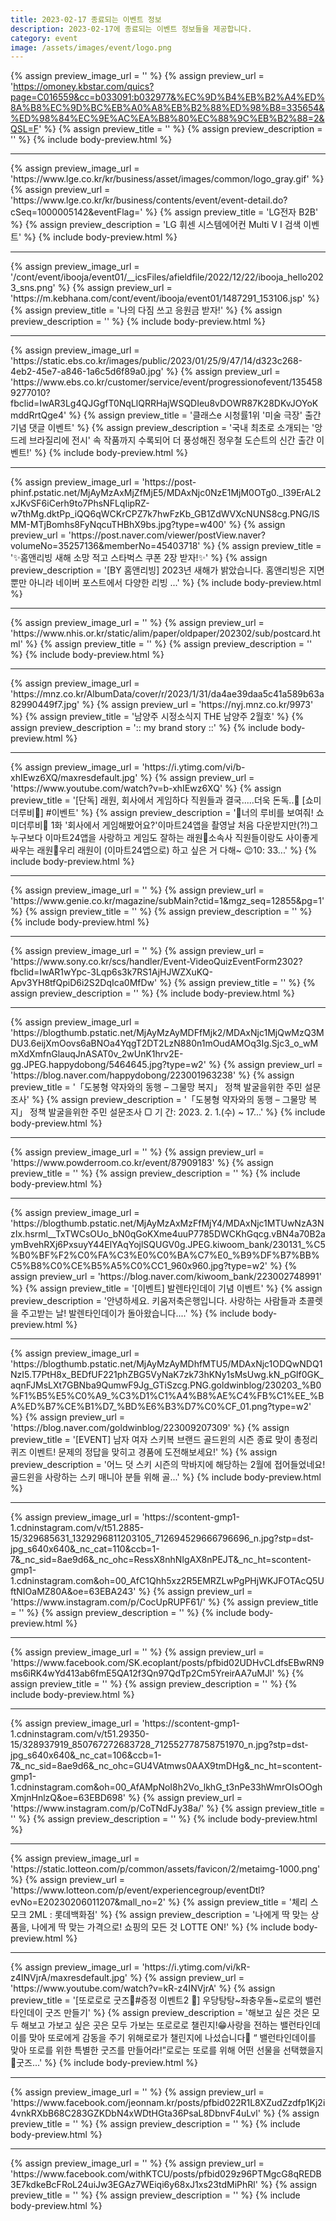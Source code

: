 ```yaml
---
title: 2023-02-17 종료되는 이벤트 정보
description: 2023-02-17에 종료되는 이벤트 정보들을 제공합니다.
category: event
image: /assets/images/event/logo.png
---
```

{% assign preview_image_url = '' %}
{% assign preview_url = 'https://omoney.kbstar.com/quics?page=C016559&cc=b033091:b032977&%EC%9D%B4%EB%B2%A4%ED%8A%B8%EC%9D%BC%EB%A0%A8%EB%B2%88%ED%98%B8=335654&%ED%98%84%EC%9E%AC%EA%B8%80%EC%88%9C%EB%B2%88=2&QSL=F' %}
{% assign preview_title = '' %}
{% assign preview_description = '' %}
{% include body-preview.html %}
<hr>{% assign preview_image_url = 'https://www.lge.co.kr/kr/business/asset/images/common/logo_gray.gif' %}
{% assign preview_url = 'https://www.lge.co.kr/kr/business/contents/event/event-detail.do?cSeq=1000005142&eventFlag=' %}
{% assign preview_title = 'LG전자 B2B' %}
{% assign preview_description = 'LG 휘센 시스템에어컨 Multi V I 검색 이벤트' %}
{% include body-preview.html %}
<hr>{% assign preview_image_url = '/cont/event/ibooja/event01/__icsFiles/afieldfile/2022/12/22/ibooja_hello2023_sns.png' %}
{% assign preview_url = 'https://m.kebhana.com/cont/event/ibooja/event01/1487291_153106.jsp' %}
{% assign preview_title = '나의 다짐 쓰고 응원금 받자!' %}
{% assign preview_description = '' %}
{% include body-preview.html %}
<hr>{% assign preview_image_url = 'https://static.ebs.co.kr/images/public/2023/01/25/9/47/14/d323c268-4eb2-45e7-a846-1a6c5d6f89a0.jpg' %}
{% assign preview_url = 'https://www.ebs.co.kr/customer/service/event/progressionofevent/1354589277010?fbclid=IwAR3Lg4QJGgfT0NqLlQRRHajWSQDIeu8vDOWR87K28DKvJOYoKmddRrtQge4' %}
{% assign preview_title = '클래스e 시청률1위 &#039;미술 극장&#039; 출간 기념 댓글 이벤트' %}
{% assign preview_description = '국내 최초로 소개되는 &#039;앙드레 브라질리에 전시&#039; 속 작품까지 수록되어 더 풍성해진 정우철 도슨트의 신간 출간 이벤트!' %}
{% include body-preview.html %}
<hr>{% assign preview_image_url = 'https://post-phinf.pstatic.net/MjAyMzAxMjZfMjE5/MDAxNjc0NzE1MjM0OTg0._I39ErAL2xJKvSF6iCerh9to7PhsNFLqIipRZ-w7thMg.dktPp_iQQ6qWCKrCPZ7k7hwFzKb_GB1ZdWVXcNUNS8cg.PNG/ISMM-MTjBomhs8FyNqcuTHBhX9bs.jpg?type=w400' %}
{% assign preview_url = 'https://post.naver.com/viewer/postView.naver?volumeNo=35257136&memberNo=45403718' %}
{% assign preview_title = '✨홈앤리빙 새해 소망 적고 스타벅스 쿠폰 2장 받자!✨' %}
{% assign preview_description = '[BY 홈앤리빙] 2023년&nbsp;새해가&nbsp;밝았습니다.&nbsp;홈앤리빙은&nbsp;지면뿐만&nbsp;아니라&nbsp;네이버&nbsp;포스트에서&nbsp;다양한&nbsp;리빙&nbsp;...' %}
{% include body-preview.html %}
<hr>{% assign preview_image_url = '' %}
{% assign preview_url = 'https://www.nhis.or.kr/static/alim/paper/oldpaper/202302/sub/postcard.html' %}
{% assign preview_title = '' %}
{% assign preview_description = '' %}
{% include body-preview.html %}
<hr>{% assign preview_image_url = 'https://mnz.co.kr/AlbumData/cover/r/2023/1/31/da4ae39daa5c41a589b63a82990449f7.jpg' %}
{% assign preview_url = 'https://nyj.mnz.co.kr/9973' %}
{% assign preview_title = '남양주 시정소식지 THE 남양주 2월호' %}
{% assign preview_description = ':: my brand story ::' %}
{% include body-preview.html %}
<hr>{% assign preview_image_url = 'https://i.ytimg.com/vi/b-xhIEwz6XQ/maxresdefault.jpg' %}
{% assign preview_url = 'https://www.youtube.com/watch?v=b-xhIEwz6XQ' %}
{% assign preview_title = '[단독] 래원, 회사에서 게임하다 직원들과 결국.....더욱 돈독..💛 [쇼미더루비💎] #이벤트' %}
{% assign preview_description = '💎너의 루비를 보여줘! 쇼미더루비💎 1화 &#39;회사에서 게임해봤어요?&#39;이마트24앱을 촬영날 처음 다운받지만(?!)그 누구보다 이마트24앱을 사랑하고 게임도 잘하는 래원💛소속사 직원들이랑도 사이좋게 싸우는 래원💛우리 래원이 (이마트24앱으로) 하고 싶은 거 다해~ 😉10: 33...' %}
{% include body-preview.html %}
<hr>{% assign preview_image_url = '' %}
{% assign preview_url = 'https://www.genie.co.kr/magazine/subMain?ctid=1&mgz_seq=12855&pg=1' %}
{% assign preview_title = '' %}
{% assign preview_description = '' %}
{% include body-preview.html %}
<hr>{% assign preview_image_url = '' %}
{% assign preview_url = 'https://www.sony.co.kr/scs/handler/Event-VideoQuizEventForm2302?fbclid=IwAR1wYpc-3Lqp6s3k7RS1AjHJWZXuKQ-Apv3YH8tfQpiD6i2S2DqIca0MfDw' %}
{% assign preview_title = '' %}
{% assign preview_description = '' %}
{% include body-preview.html %}
<hr>{% assign preview_image_url = 'https://blogthumb.pstatic.net/MjAyMzAyMDFfMjk2/MDAxNjc1MjQwMzQ3MDU3.6eijXmOovs6aBNOa4YqgT2DT2LzN880n1mOudAMOq3Ig.Sjc3_o_wMmXdXmfnGlauqJnASAT0v_2wUnK1hrv2E-gg.JPEG.happydobong/5464645.jpg?type=w2' %}
{% assign preview_url = 'https://blog.naver.com/happydobong/223001963238' %}
{% assign preview_title = '「도봉형 약자와의 동행 &ndash; 그물망 복지」 정책 발굴을위한 주민 설문조사' %}
{% assign preview_description = '「도봉형 약자와의 동행 &ndash; 그물망 복지」 정책 발굴을위한 주민 설문조사 ▢ 기 간: 2023. 2. 1.(수) ~ 17...' %}
{% include body-preview.html %}
<hr>{% assign preview_image_url = '' %}
{% assign preview_url = 'https://www.powderroom.co.kr/event/87909183' %}
{% assign preview_title = '' %}
{% assign preview_description = '' %}
{% include body-preview.html %}
<hr>{% assign preview_image_url = 'https://blogthumb.pstatic.net/MjAyMzAxMzFfMjY4/MDAxNjc1MTUwNzA3NzIx.hsrml__TxTWCsOUo_bN0qGoKXme4uuP7785DWCKhGqcg.vBN4a70B2aymBvehRXj6PxsuyY44ElYAqYojlSQUGV0g.JPEG.kiwoom_bank/230131_%C5%B0%BF%F2%C0%FA%C3%E0%C0%BA%C7%E0_%B9%DF%B7%BB%C5%B8%C0%CE%B5%A5%C0%CC1_960x960.jpg?type=w2' %}
{% assign preview_url = 'https://blog.naver.com/kiwoom_bank/223002748991' %}
{% assign preview_title = '[이벤트] 발렌타인데이 기념 이벤트' %}
{% assign preview_description = '안녕하세요. 키움저축은행입니다. 사랑하는 사람들과 초콜렛을 주고받는 날! 발렌타인데이가 돌아왔습니다....' %}
{% include body-preview.html %}
<hr>{% assign preview_image_url = 'https://blogthumb.pstatic.net/MjAyMzAyMDhfMTU5/MDAxNjc1ODQwNDQ1NzI5.T7PtH8x_BEDfUF221phZBG5VyNaK7zk73hKNy1sMsUwg.kN_pGlf0GK_aqnFJMsLXt7GBNba9QumwF9Jg_GTiSzcg.PNG.goldwinblog/230203_%B0%F1%B5%E5%C0%A9_%C3%D1%C1%A4%B8%AE%C4%FB%C1%EE_%BA%ED%B7%CE%B1%D7_%BD%E6%B3%D7%C0%CF_01.png?type=w2' %}
{% assign preview_url = 'https://blog.naver.com/goldwinblog/223009207309' %}
{% assign preview_title = '[EVENT] 남자 여자 스키복 브랜드 골드윈의 시즌 종료 맞이 총정리 퀴즈 이벤트! 문제의 정답을 맞히고 경품에 도전해보세요!' %}
{% assign preview_description = '어느 덧 스키 시즌의 막바지에 해당하는 2월에 접어들었네요! 골드윈을 사랑하는 스키 매니아 분들 위해 골...' %}
{% include body-preview.html %}
<hr>{% assign preview_image_url = 'https://scontent-gmp1-1.cdninstagram.com/v/t51.2885-15/329685631_1329296811203105_712694529666796696_n.jpg?stp=dst-jpg_s640x640&amp;_nc_cat=110&amp;ccb=1-7&amp;_nc_sid=8ae9d6&amp;_nc_ohc=RessX8nhNIgAX8nPEJT&amp;_nc_ht=scontent-gmp1-1.cdninstagram.com&amp;oh=00_AfC1Qhh5xz2R5EMRZLwPgPHjWKJFOTAcQ5UftNIOaMZ80A&amp;oe=63EBA243' %}
{% assign preview_url = 'https://www.instagram.com/p/CocUpRUPF61/' %}
{% assign preview_title = '' %}
{% assign preview_description = '' %}
{% include body-preview.html %}
<hr>{% assign preview_image_url = '' %}
{% assign preview_url = 'https://www.facebook.com/SK.ecoplant/posts/pfbid02UDHvCLdfsEBwRN9ms6iRK4wYd413ab6fmE5QA12f3Qn97QdTp2Cm5YreirAA7uMJl' %}
{% assign preview_title = '' %}
{% assign preview_description = '' %}
{% include body-preview.html %}
<hr>{% assign preview_image_url = 'https://scontent-gmp1-1.cdninstagram.com/v/t51.29350-15/328937919_850767272683728_712552778758751970_n.jpg?stp=dst-jpg_s640x640&amp;_nc_cat=106&amp;ccb=1-7&amp;_nc_sid=8ae9d6&amp;_nc_ohc=GU4VAtmws0AAX9tmDHg&amp;_nc_ht=scontent-gmp1-1.cdninstagram.com&amp;oh=00_AfAMpNoI8h2Vo_lkhG_t3nPe33hWmrOIsOOghXmjnHnlzQ&amp;oe=63EBD698' %}
{% assign preview_url = 'https://www.instagram.com/p/CoTNdFJy38a/' %}
{% assign preview_title = '' %}
{% assign preview_description = '' %}
{% include body-preview.html %}
<hr>{% assign preview_image_url = 'https://static.lotteon.com/p/common/assets/favicon/2/metaimg-1000.png' %}
{% assign preview_url = 'https://www.lotteon.com/p/event/experiencegroup/eventDtl?evNo=E20230206011207&mall_no=2' %}
{% assign preview_title = '체리 스모크 2ML : 롯데백화점' %}
{% assign preview_description = '나에게 딱 맞는 상품을, 나에게 딱 맞는 가격으로! 쇼핑의 모든 것 LOTTE ON!' %}
{% include body-preview.html %}
<hr>{% assign preview_image_url = 'https://i.ytimg.com/vi/kR-z4INVjrA/maxresdefault.jpg' %}
{% assign preview_url = 'https://www.youtube.com/watch?v=kR-z4INVjrA' %}
{% assign preview_title = '[또로로로 굿즈👕#증정 이벤트2 🎁] 우당탕탕~좌충우돌~로로의 밸런타인데이 굿즈 만들기' %}
{% assign preview_description = '해보고 싶은 것은 모두 해보고 가보고 싶은 곳은 모두 가보는 또로로로 챌린지!😁사랑을 전하는 밸런타인데이를 맞아 또로에게 감동을 주기 위해로로가 챌린지에 나섰습니다💌 “ 밸런타인데이를 맞아 또로를 위한 특별한 굿즈를 만들어라!”로로는 또로를 위해 어떤 선물을 선택했을지 🎁굿즈...' %}
{% include body-preview.html %}
<hr>{% assign preview_image_url = '' %}
{% assign preview_url = 'https://www.facebook.com/jeonnam.kr/posts/pfbid022R1L8XZudZzdfp1Kj2i4vnkRXbB68C283GZKDbN4xWDtHGta36PsaL8DbnvF4uLvl' %}
{% assign preview_title = '' %}
{% assign preview_description = '' %}
{% include body-preview.html %}
<hr>{% assign preview_image_url = '' %}
{% assign preview_url = 'https://www.facebook.com/withKTCU/posts/pfbid029z96PTMgcG8qREDB3E7kdkeBcFRoL24uiJw3EGAz7WEiqi6y68xJ1xs23tdMiPhRl' %}
{% assign preview_title = '' %}
{% assign preview_description = '' %}
{% include body-preview.html %}